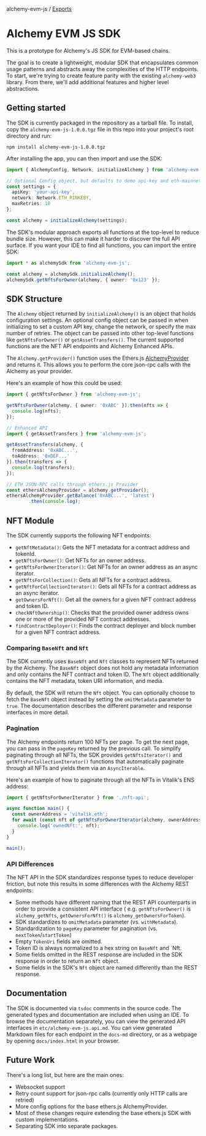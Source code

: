 alchemy-evm-js / [Exports](modules.md)

# Alchemy EVM JS SDK

This is a prototype for Alchemy's JS SDK for EVM-based chains.

The goal is to create a lightweight, modular SDK that encapsulates common usage patterns and abstracts away the
complexities of the HTTP endpoints. To start, we're trying to create feature parity with the existing `alchemy-web3`
library. From there, we'll add additional features and higher level abstractions.

## Getting started

The SDK is currently packaged in the repository as a tarball file. To install, copy the `alchemy-evm-js-1.0.0.tgz`
file in this repo into your project's root directory and run:

```
npm install alchemy-evm-js-1.0.0.tgz
```

After installing the app, you can then import and use the SDK:

```ts
import { AlchemyConfig, Network, initializeAlchemy } from 'alchemy-evm-js';

// Optional Config object, but defaults to demo api-key and eth-mainnet.
const settings = {
  apiKey: 'your-api-key',
  network: Network.ETH_RINKEBY,
  maxRetries: 10
};

const alchemy = initializeAlchemy(settings);
```

The SDK's modular approach exports all functions at the top-level to reduce bundle size. However,
this can make it harder to discover the full API surface. If you want your IDE to find all functions, you can import
the entire SDK:

```ts
import * as alchemySdk from 'alchemy-evm-js';

const alchemy = alchemySdk.initializeAlchemy();
alchemySdk.getNftsForOwner(alchemy, { owner: '0x123' });
```

## SDK Structure

The `Alchemy` object returned by `initializeAlchemy()` is an object that holds configuration settings. An optional
config object can be passed in when initializing to set a custom API key, change the network, or specify the max number
of retries. The object can be passed into other top-level functions like `getNftsForOwner()` or `getAssetTransfers()`.
The
current supported functions are the NFT API endpoints and Alchemy Enhanced APIs.

The `Alchemy.getProvider()` function uses the
Ethers.js [AlchemyProvider](https://docs.ethers.io/v5/api/providers/api-providers/#AlchemyProvider) and returns it. This
allows you to perform the core json-rpc calls with the Alchemy as your provider.

Here's an example of how this could be used:

```ts
import { getNftsForOwner } from 'alchemy-evm-js';

getNftsForOwner(alchemy, { owner: '0xABC' }).then(nfts => {
  console.log(nfts);
});

// Enhanced API
import { getAssetTransfers } from 'alchemy-evm-js';

getAssetTransfers(alchemy, {
  fromAddress: '0xABC...',
  toAddress: '0xDEF...'
}).then(transfers => {
  console.log(transfers);
});

// ETH JSON-RPC calls through ethers.js Provider
const ethersAlchemyProvider = alchemy.getProvider();
ethersAlchemyProvider.getBalance('0xABC...', 'latest')
        .then(console.log);
```

## NFT Module

The SDK currently supports the following NFT endpoints:

- `getNftMetadata()`: Gets the NFT metadata for a contract address and tokenId.
- `getNftsForOwner()`: Get NFTs for an owner address.
- `getNftsForOwnerIterator()`: Get NFTs for an owner address as an async iterator.
- `getNftsForCollection()`: Gets all NFTs for a contract address.
- `getNftForCollectionIterator()`: Gets all NFTs for a contract address as an async iterator.
- `getOwnersForNft()`: Get all the owners for a given NFT contract address and token ID.
- `checkNftOwnership()`: Checks that the provided owner address owns one or more of the provided NFT contract addresses.
- `findContractDeployer()`: Finds the contract deployer and block number for a given NFT contract address.

### Comparing `BaseNft` and `Nft`

The SDK currently uses `BaseNft` and `Nft` classes to represent NFTs returned by the Alchemy. The `BaseNft` object does
not hold any metadata information and only contains the NFT contract and token ID. The `Nft` object additionally
contains the NFT metadata, token URI information, and media.

By default, the SDK will return the `Nft` object. You can optionally choose to fetch the `BaseNft` object instead by
setting the `omitMetadata` parameter to `true`. The documentation describes the different parameter and response
interfaces in more detail.

### Pagination

The Alchemy endpoints return 100 NFTs per page. To get the next page, you can pass in the `pageKey` returned by the
previous call. To simplify paginating through all NFTs, the SDK provides `getNftsIterator()`
and `getNftsForCollectionIterator()` functions that automatically paginate through all NFTs and yields them via
an `AsyncIterable`.

Here's an example of how to paginate through all the NFTs in Vitalik's ENS address:

```ts
import { getNftsForOwnerIterator } from './nft-api';

async function main() {
  const ownerAddress = 'vitalik.eth';
  for await (const nft of getNftsForOwnerIterator(alchemy, ownerAddress)) {
    console.log('ownedNft:', nft);
  }
}

main();
```

### API Differences

The NFT API in the SDK standardizes response types to reduce developer friction, but note this results in some
differences with the Alchemy REST endpoints:

- Some methods have different naming that the REST API counterparts in order to provide a consistent API interface (
  e.g. `getNftsForOwner()` is `alchemy_getNfts`, `getOwnersForNft()` is `alchemy_getOwnersForToken`).
- SDK standardizes to `omitMetadata` parameter (vs. `withMetadata`).
- Standardization to `pageKey` parameter for pagination (vs. `nextToken`/`startToken`)
- Empty `TokenUri` fields are omitted.
- Token ID is always normalized to a hex string on `BaseNft` and `Nft.
- Some fields omitted in the REST response are included in the SDK response in order to return an `Nft` object.
- Some fields in the SDK's `Nft` object are named differently than the REST response.

## Documentation

The SDK is documented via `tsdoc` comments in the source code. The generated types and documentation are included when
using an IDE. To browse the documentation separately, you can view the generated API interfaces
in `etc/alchemy-evm-js.api.md`. You can view generated Markdown files for each endpoint in the `docs-md` directory,
or as a webpage by opening `docs/index.html` in your browser.

## Future Work

There's a long list, but here are the main ones:

- Websocket support
- Retry count support for json-rpc calls (currently only HTTP calls are retried)
- More config options for the base ethers.js AlchemyProvider.
- Most of these changes require extending the base ethers.js SDK with custom implementations.
- Separating SDK into separate packages.
